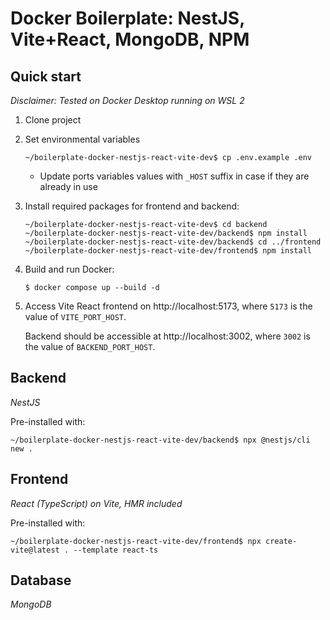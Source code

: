 # Docker Boilerplate: NestJS, Vite+React, MongoDB, NPM

## Quick start

_Disclaimer: Tested on Docker Desktop running on WSL 2_

1. Clone project
2. Set environmental variables
   ```shell
   ~/boilerplate-docker-nestjs-react-vite-dev$ cp .env.example .env
   ``` 
   - Update ports variables values with `_HOST` suffix in case if they are already in use
3. Install required packages for frontend and backend:
   ```shell
   ~/boilerplate-docker-nestjs-react-vite-dev$ cd backend
   ~/boilerplate-docker-nestjs-react-vite-dev/backend$ npm install
   ~/boilerplate-docker-nestjs-react-vite-dev/backend$ cd ../frontend
   ~/boilerplate-docker-nestjs-react-vite-dev/frontend$ npm install
   ```
4. Build and run Docker:
   ```shell
   $ docker compose up --build -d
   ```
5. Access Vite React frontend on http://localhost:5173, where `5173` is the value of `VITE_PORT_HOST`.
   
   Backend should be accessible at http://localhost:3002, where `3002` is the value of `BACKEND_PORT_HOST`.

## Backend

_NestJS_

Pre-installed with:
```shell
~/boilerplate-docker-nestjs-react-vite-dev/backend$ npx @nestjs/cli new .
```

## Frontend

_React (TypeScript) on Vite, HMR included_

Pre-installed with:
```shell
~/boilerplate-docker-nestjs-react-vite-dev/frontend$ npx create-vite@latest . --template react-ts
```

## Database

_MongoDB_
